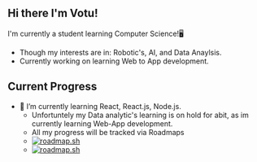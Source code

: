 ## Hi there I'm Votu!
I'm currently a student learning Computer Science!🖥️
 - Though my interests are in: Robotic's, AI, and Data Anaylsis.
 - Currently working on learning Web to App development.
## Current Progress
- 🌱 I’m currently learning React, React.js, Node.js.
    - Unfortuntely my Data analytic's learning is on hold for abit, as im currently learning Web-App development.
    - All my progress will be tracked via Roadmaps
    - [![roadmap.sh](https://roadmap.sh/card/tall/66a1611923c186c28d5aa5ad?variant=dark&roadmaps=data-analyst%2Cpython)](https://roadmap.sh)
    - [![roadmap.sh](https://roadmap.sh/card/tall/66a1611923c186c28d5aa5ad?variant=dark&roadmaps=react%2Cjavascript%2Cpostgresql-dba%2Cnodejs)](https://roadmap.sh)
